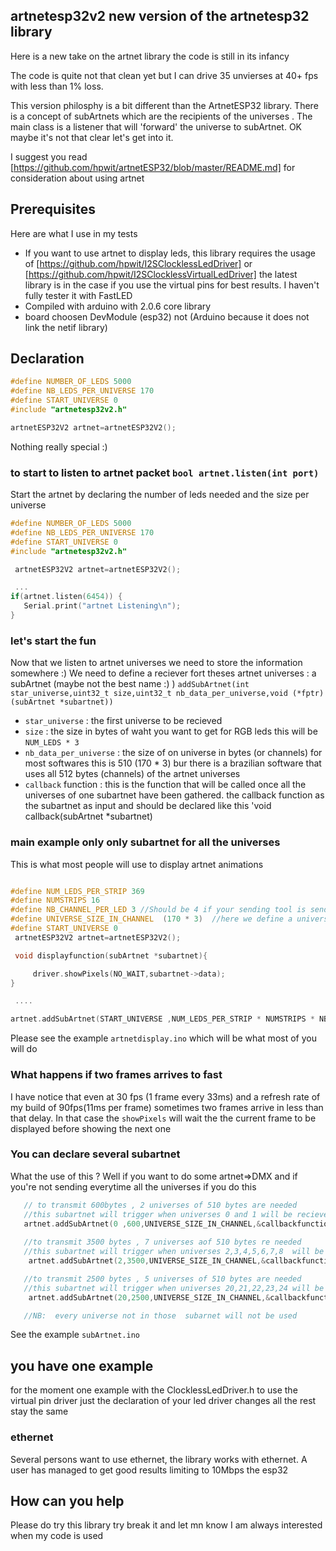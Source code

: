 ## artnetesp32v2 new version of the artnetesp32 library
Here is a new take on the artnet library the code is still in its infancy

The code is quite not that clean yet but I can drive 35 unvierses at 40+ fps with less than 1% loss.

This version philosphy is a bit different than the ArtnetESP32 library. 
There is a concept of subArtnets which are the recipients of the universes . The main class is a listener that will 'forward' the universe to subArtnet.
OK maybe it's not that clear let's get into it.

I suggest you read [https://github.com/hpwit/artnetESP32/blob/master/README.md] for consideration about using artnet

## Prerequisites
Here are what I use in my tests

* If you want to use artnet to display leds, this library requires the usage of [https://github.com/hpwit/I2SClocklessLedDriver] or [https://github.com/hpwit/I2SClocklessVirtualLedDriver] the latest library is in the case if you use the virtual pins for best results. I haven't fully tester it with FastLED
* Compiled with arduino with 2.0.6 core library
* board choosen DevModule (esp32) not (Arduino because it does not link the netif library)



## Declaration

 ```C
#define NUMBER_OF_LEDS 5000
#define NB_LEDS_PER_UNIVERSE 170
#define START_UNIVERSE 0
#include "artnetesp32v2.h"

 artnetESP32V2 artnet=artnetESP32V2();
 ```

Nothing really special :)

### to start to listen to artnet packet `bool artnet.listen(int port)`
 Start the artnet by declaring the number of leds needed and the size per universe  
```C
#define NUMBER_OF_LEDS 5000
#define NB_LEDS_PER_UNIVERSE 170
#define START_UNIVERSE 0
#include "artnetesp32v2.h"

 artnetESP32V2 artnet=artnetESP32V2();

 ...
if(artnet.listen(6454)) {
   Serial.print("artnet Listening\n");
}
 ```

### let's start the fun
Now that we listen to artnet universes we need to store the information somewhere :)
We need to define a reciever fort theses artnet universes : a subArtnet (maybe not the best name  :) )
`addSubArtnet(int star_universe,uint32_t size,uint32_t nb_data_per_universe,void (*fptr)(subArtnet *subartnet))`
* `star_universe` : the first universe to be recieved
* `size` : the size in bytes of waht you want to get for RGB leds this will be `NUM_LEDS * 3`
* `nb_data_per_universe` : the size of on universe in bytes (or channels) for most softwares this is 510 (170 * 3) bur there is a brazilian software that uses all 512 bytes (channels) of the artnet universes
* `callback` function : this is the function that will be called once all the universes of one subartnet have been gathered. the callback function as the subartnet as input and should be declared like this 'void callback(subArtnet *subartnet)

### main example only only subartnet for all the universes 
This is what most people will use to display artnet animations

```C

#define NUM_LEDS_PER_STRIP 369
#define NUMSTRIPS 16
#define NB_CHANNEL_PER_LED 3 //Should be 4 if your sending tool is sending RGBW
#define UNIVERSE_SIZE_IN_CHANNEL  (170 * 3)  //here we define a universe of 170 pixels each pixel is composed of 3 channels
#define START_UNIVERSE 0
 artnetESP32V2 artnet=artnetESP32V2();

 void displayfunction(subArtnet *subartnet){

     driver.showPixels(NO_WAIT,subartnet->data);
} 

 ....

artnet.addSubArtnet(START_UNIVERSE ,NUM_LEDS_PER_STRIP * NUMSTRIPS * NB_CHANNEL_PER_LED,UNIVERSE_SIZE_IN_CHANNEL ,&displayfunction);

 ```

Please see the example `artnetdisplay.ino` which will be what most of you will do

### What happens if two frames arrives to fast
  I have notice that even at 30 fps (1 frame every 33ms) and a refresh rate of my build of 90fps(11ms per frame) sometimes two frames arrive in less than that delay. In that case the `showPixels` will wait the the current frame to be displayed before showing the next one

### You can declare several subartnet
What the use of this ? Well if you want to do some artnet=>DMX and if you're not sending everytime all the universes
if you  do this
 ```C
    // to transmit 600bytes , 2 universes of 510 bytes are needed
    //this subartnet will trigger when universes 0 and 1 will be recieved
    artnet.addSubArtnet(0 ,600,UNIVERSE_SIZE_IN_CHANNEL,&callbackfunction );  
    
    //to transmit 3500 bytes , 7 universes aof 510 bytes re needed
    //this subartnet will trigger when universes 2,3,4,5,6,7,8  will be recieved as we start with universe 2
     artnet.addSubArtnet(2,3500,UNIVERSE_SIZE_IN_CHANNEL,&callbackfunction );
 
    //to transmit 2500 bytes , 5 universes of 510 bytes are needed
    //this subartnet will trigger when universes 20,21,22,23,24 will be recieved as we start with universe 20
     artnet.addSubArtnet(20,2500,UNIVERSE_SIZE_IN_CHANNEL,&callbackfunction_2);

    //NB:  every universe not in those  subarnet will not be used
  ```

See the example `subArtnet.ino`


## you have one example
for the moment one example with the ClocklessLedDriver.h to use the virtual pin driver just the declaration of your led driver changes all the rest stay the same

### ethernet
Several persons want to use ethernet, the library works with ethernet. A user has managed to get good results limiting to 10Mbps the esp32

## How can you help
Please do try this library try break it and let mn know I am always interested when my code is used

